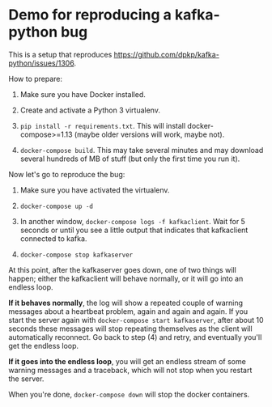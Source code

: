 # Demo for reproducing a kafka-python bug

This is a setup that reproduces
https://github.com/dpkp/kafka-python/issues/1306.

How to prepare:

1. Make sure you have Docker installed.

2. Create and activate a Python 3 virtualenv.

3. `pip install -r requirements.txt`. This will install docker-compose>=1.13 (maybe older versions will work, maybe not).

4. `docker-compose build`. This may take several minutes and may download several hundreds of MB of stuff (but only the first time you run it).

Now let's go to reproduce the bug:

1. Make sure you have activated the virtualenv.

2. `docker-compose up -d`

3. In another window, `docker-compose logs -f kafkaclient`. Wait for 5 seconds or until you see a little output that indicates that kafkaclient connected to kafka.

4. `docker-compose stop kafkaserver`

At this point, after the kafkaserver goes down, one of two things will happen; either the kafkaclient will behave normally, or it will go into an endless loop.

**If it behaves normally**, the log will show a repeated couple of warning messages about a heartbeat problem, again and again and again. If you start the server again with `docker-compose start kafkaserver`, after about 10 seconds these messages will stop repeating themselves as the client will automatically reconnect. Go back to step (4) and retry, and eventually you'll get the endless loop.

**If it goes into the endless loop**, you will get an endless stream of some warning messages and a traceback, which will not stop when you restart the server.

When you're done, `docker-compose down` will stop the docker containers.
